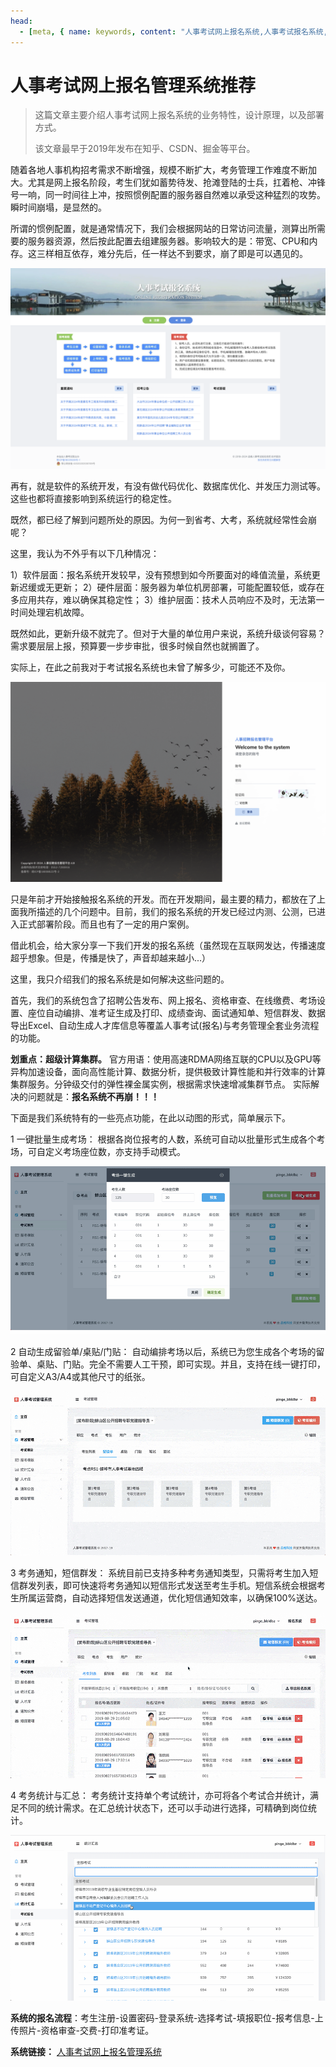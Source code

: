 ```yaml
---
head:
  - [meta, { name: keywords, content: "人事考试网上报名系统,人事考试报名系统,人事考试报名管理系统,人事考试报名系统建设,人事考试报名系统开发,考务管理系统,考试报名管理系统,人事考试系统,考试报名系统,报名考试系统" }]
---
```


# 人事考试网上报名管理系统推荐

>   这篇文章主要介绍人事考试网上报名系统的业务特性，设计原理，以及部署方式。
>
>   该文章最早于2019年发布在知乎、CSDN、掘金等平台。

随着各地人事机构招考需求不断增强，规模不断扩大，考务管理工作难度不断加大。尤其是网上报名阶段，考生们犹如蓄势待发、抢滩登陆的士兵，扛着枪、冲锋号一响，同一时间往上冲，按照惯例配置的服务器自然难以承受这种猛烈的攻势。瞬时间崩塌，是显然的。

所谓的惯例配置，就是通常情况下，我们会根据网站的日常访问流量，测算出所需要的服务器资源，然后按此配置去组建服务器。影响较大的是：带宽、CPU和内存。这三样相互依存，难分先后，任一样达不到要求，崩了即是可以遇见的。

![image-20240921142226531](./assets/image-20240921142226531.png)

再有，就是软件的系统开发，有没有做代码优化、数据库优化、并发压力测试等。这些也都将直接影响到系统运行的稳定性。

既然，都已经了解到问题所处的原因。为何一到省考、大考，系统就经常性会崩呢？

这里，我认为不外乎有以下几种情况：

1）软件层面：报名系统开发较早，没有预想到如今所要面对的峰值流量，系统更新迟缓或无更新； 2）硬件层面：服务器为单位机房部署，可能配置较低，或存在多应用共存，难以确保其稳定性； 3）维护层面：技术人员响应不及时，无法第一时间处理宕机故障。

既然如此，更新升级不就完了。但对于大量的单位用户来说，系统升级谈何容易？需求要层层上报，预算要一步步审批，很多时候自然也就搁置了。

实际上，在此之前我对于考试报名系统也未曾了解多少，可能还不及你。

![image-20240921142145957](./assets/image-20240921142145957.png)

只是年前才开始接触报名系统的开发。而在开发期间，最主要的精力，都放在了上面我所描述的几个问题中。目前，我们的报名系统的开发已经过内测、公测，已进入正式部署阶段。而且也有了一定的用户案例。

借此机会，给大家分享一下我们开发的报名系统（虽然现在互联网发达，传播速度超乎想象。但是，传播是快了，声音却越来越小...）

这里，我只介绍我们的报名系统是如何解决这些问题的。

首先，我们的系统包含了招聘公告发布、网上报名、资格审查、在线缴费、考场设置、座位自动编排、准考证生成及打印、成绩查询、面试通知单、短信群发、数据导出Excel、自动生成人才库信息等覆盖人事考试(报名)与考务管理全套业务流程的功能。

**划重点：超级计算集群。** 官方用语：使用高速RDMA网络互联的CPU以及GPU等异构加速设备，面向高性能计算、数据分析，提供极致计算性能和并行效率的计算集群服务。分钟级交付的弹性裸金属实例，根据需求快速增减集群节点。 实际解决的问题就是：**报名系统不再崩！！！**

下面是我们系统特有的一些亮点功能，在此以动图的形式，简单展示下。

1 一键批量生成考场： 根据各岗位报考的人数，系统可自动以批量形式生成各个考场，可自定义考场座位数，亦支持手动模式。

![img](./assets/16e49aae877e0b6f~tplv-t2oaga2asx-jj-mark:3024:0:0:0:q75.png)



2 自动生成留验单/桌贴/门贴： 自动编排考场以后，系统已为您生成各个考场的留验单、桌贴、门贴。完全不需要人工干预，即可实现。并且，支持在线一键打印，可自定义A3/A4或其他尺寸的纸张。

![img](./assets/16e49ab4538e872b~tplv-t2oaga2asx-jj-mark:3024:0:0:0:q75.png)



3 考务通知，短信群发： 系统目前已支持多种考务通知类型，只需将考生加入短信群发列表，即可快速将考务通知以短信形式发送至考生手机。短信系统会根据考生所属运营商，自动选择短信发送通道，优化短信通知效率，以确保100%送达。

![img](./assets/16e49ab6f17e98b8~tplv-t2oaga2asx-jj-mark:3024:0:0:0:q75.png)



4 考务统计与汇总： 考务统计支持单个考试统计，亦可将各个考试合并统计，满足不同的统计需求。在汇总统计状态下，还可以手动进行选择，可精确到岗位统计。

![img](./assets/16e49ab9eb5d7c16~tplv-t2oaga2asx-jj-mark:3024:0:0:0:q75.png)



**系统的报名流程**：考生注册-设置密码-登录系统-选择考试-填报职位-报考信息-上传照片-资格审查-交费-打印准考证。

**系统链接：** [人事考试网上报名管理系统](http://exam.pinge360.com)
